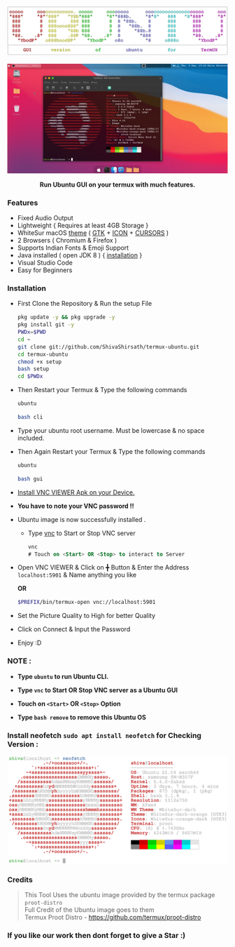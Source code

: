 ![](banner-o.png)
![]()
![](distro/gui.png)

<p align="center"><b>Run Ubuntu GUI on your termux with much features.</b></p>

### Features

- Fixed Audio Output
- Lightweight { Requires at least 4GB Storage }
- WhiteSur macOS [theme](https://github.com/ShivaShirsath/MacOS-theme-for-Ubuntu.git) ( [GTK](https://github.com/vinceliuice/WhiteSur-gtk-theme.git) + [ICON](https://github.com/vinceliuice/WhiteSur-icon-theme.git) + [CURSORS](https://github.com/vinceliuice/WhiteSur-cursors.git) )
- 2 Browsers ( Chromium & Firefox )
- Supports Indian Fonts & Emoji Support
- Java installed ( open JDK 8 ) { [installation](https://github.com/ShivaShirsath/Install-JDK-in-Ubuntu.git) }
- Visual Studio Code 
- Easy for Beginners

### Installation

- First Clone the Repository & Run the setup File

  ```bash
  pkg update -y && pkg upgrade -y
  pkg install git -y
  PWDx=$PWD
  cd ~
  git clone git://github.com/ShivaShirsath/termux-ubuntu.git
  cd termux-ubuntu
  chmod +x setup
  bash setup
  cd $PWDx
  ```

- Then Restart your Termux & Type the following commands

  ```bash
  ubuntu
  ```
  ```bash
  bash cli
  ```

- Type your ubuntu root username. Must be lowercase & no space included.

- Then Again Restart your Termux & Type the following commands

  ```bash
  ubuntu
  ```
  ```bash
  bash gui
  ```

- [ Install VNC VIEWER Apk on your Device. ](https://play.google.com/store/apps/details?id=com.realvnc.viewer.android&hl=en)

- **You have to note your VNC password !!**

- Ubuntu image is now successfully installed .

  - Type [vnc](https://github.com/ShivaShirsath/VNC.git) to Start or Stop VNC server
    ```sql
    vnc
    # Touch on <Start> OR <Stop> to interact to Server
    ```

- Open VNC VIEWER & Click on ╋ Button & Enter the Address `localhost:5901` & Name anything you like
  
  **OR**
  ```bash
  $PREFIX/bin/termux-open vnc://localhost:5901
  ```
- Set the Picture Quality to High for better Quality
- Click on Connect & Input the Password 
- Enjoy :D

### NOTE :

- **Type `ubuntu` to run Ubuntu CLI.**
- **Type `vnc` to Start OR Stop VNC server as a Ubuntu GUI**
- **Touch on `<Start>` OR `<Stop>` Option**

- **Type `bash remove` to remove this Ubuntu OS**

### Install neofetch `sudo apt install neofetch` for Checking Version : 

![](distro/cli-o.png)

### Credits 

   
   > This Tool Uses the ubuntu image provided by the termux package `proot-distro`    
   > Full Credit of the Ubuntu image goes to them    
   > Termux Proot Distro - https://github.com/termux/proot-distro   
   

### If you like our work then dont forget to give a Star :)

